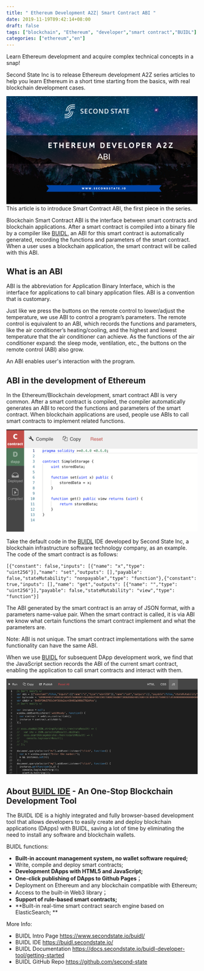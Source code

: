 ```yaml
---
title: " Ethereum Development A2Z| Smart Contract ABI "
date: 2019-11-19T09:42:14+08:00
draft: false
tags: ["blockchain", "Ethereum", "developer","smart contract","BUIDL"]
categories: ["ethereum","en"]
---
```

Learn Ethereum development and acquire complex technical concepts in a snap!

Second State Inc is to release Ethereum development A2Z series articles to help you learn Ethereum in a short time starting from the basics, with real blockchain development cases.


![](/images/20191112-abi-01.png)
This article is to introduce Smart Contract ABI, the first piece in the series.

Blockchain Smart Contract ABI is the interface between smart contracts and blockchain applications. After a smart contract is compiled into a binary file by a compiler like [BUIDL](https://buidl.secondstate.io/), an ABI for this smart contract is automatically generated, recording the functions and parameters of the smart contract. When a user uses a blockchain application, the smart contract will be called with this ABI.

## What is an ABI 

ABI is the abbreviation for Application Binary Interface, which is the interface for applications to call binary application files. ABI is a convention that is customary.

Just like we press the buttons on the remote control to  lower/adjust the temperature, we use ABI to control a program’s parameters. The remote control is equivalent to an ABI, which records the functions and parameters, like the air conditioner’s heating/cooling, and the highest and lowest temperature that the air conditioner can achieve. As the functions of the air conditioner expand: the sleep mode, ventilation, etc., the buttons on the remote control (ABI) also grow.

An ABI enables user's interaction with the program.

## ABI in the development of Ethereum

In the Ethereum/Blockchain development, smart contract ABI is very common. After a smart contract is compiled, the compiler automatically generates an ABI to record the functions and parameters of the smart contract. When blockchain applications are used, people use ABIs to call smart contracts to implement related functions.


![](/images/20191112-abi-02.png)

Take the default code in the [BUIDL](https://buidl.secondstate.io/) IDE developed by Second State Inc, a blockchain infrastructure software technology company, as an example. The code of the smart contract is as follows:

```
[{"constant": false,"inputs": [{"name": "x","type": "uint256"}],"name": "set","outputs": [],"payable": false,"stateMutability": "nonpayable","type": "function"},{"constant": true,"inputs": [],"name": "get","outputs": [{"name": "","type": "uint256"}],"payable": false,"stateMutability": "view","type": "function"}]
```
The ABI generated by the smart contract is an array of JSON format, with a parameters name-value pair. When the smart contract is called, it is via ABI we know what certain functions the smart contract implement and what the parameters are.

Note: ABI is not unique. The smart contract implementations with the same functionality can have the same ABI.

When we use [BUIDL](https://buidl.secondstate.io/) for subsequent DApp development work, we find that the JavaScript section records the ABI of the current smart contract, enabling the application to call smart contracts and interact with them.

![](/images/20191112-abi-03.png)

## About [BUIDL IDE](https://www.secondstate.io/buidl/) - An One-Stop Blockchain Development Tool

The BUIDL IDE is a highly integrated and fully browser-based development tool that allows developers to easily create and deploy blockchain applications (DApps) with BUIDL, saving a lot of time by eliminating the need to install any software and blockchain wallets.

BUIDL functions:

* **Built-in account management system, no wallet software required;**
* Write, compile and deploy smart contracts;
* **Development DApps with HTML5 and JavaScript;**
* **One-click publishing of DApps to Github Pages**；
* Deployment on Ethereum and any blockchain compatible with Ethereum;
* Access to the built-in Web3 library；
* **Support of rule-based smart contracts;**
* **Built-in real-time smart contract search engine based on ElasticSearch; **


More Info:

* BUIDL Intro Page
    https://www.secondstate.io/buidl/
* BUIDL IDE
    https://buidl.secondstate.io/
* BUIDL Documentation
    https://docs.secondstate.io/buidl-developer-tool/getting-started
* BUIDL GitHub Repo
    https://github.com/second-state



